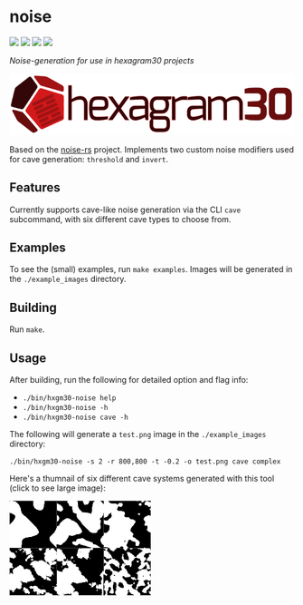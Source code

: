 # noise

[![][build-badge]][build]
[![][crate-badge]][crate]
[![][tag-badge]][tag]
[![][docs-badge]][docs]

*Noise-generation for use in hexagram30 projects*

[![Project Logo][logo]][logo-large]

Based on the [noise-rs][noise-rs] project. Implements two custom noise
modifiers used for cave generation: `threshold` and `invert`.

## Features

Currently supports cave-like noise generation via the CLI `cave` subcommand,
with six different cave types to choose from.

## Examples

To see the (small) examples, run `make examples`. Images will be generated in
the `./example_images` directory.

## Building

Run `make`.

## Usage

After building, run the following for detailed option and flag info:

* `./bin/hxgm30-noise help`
* `./bin/hxgm30-noise -h`
* `./bin/hxgm30-noise cave -h`

The following will generate a `test.png` image in the `./example_images` directory:

```
./bin/hxgm30-noise -s 2 -r 800,800 -t -0.2 -o test.png cave complex
```

Here's a thumnail of six different cave systems generated with this tool (click
to see large image):

[![Example Outputs][example]][example-large]

<!-- Named page links below: /-->

[logo]: https://raw.githubusercontent.com/hexagram30/resources/master/branding/logo/h30-logo-2-long-with-text-x695.png
[logo-large]: https://raw.githubusercontent.com/hexagram30/resources/master/branding/logo/h30-logo-2-long-with-text-x3440.png
[example]: https://raw.githubusercontent.com/hexagram30/noise/master/assets/images/caves-small.png
[example-large]: https://raw.githubusercontent.com/hexagram30/noise/master/assets/images/caves.png
[noise-rs]: https://github.com/Razaekel/noise-rs
[build]: https://github.com/hexagram30/noise/actions?query=workflow%3Abuild+
[build-badge]: https://github.com/hexagram30/noise/workflows/build/badge.svg
[crate]: https://crates.io/crates/hxgm30-noise
[crate-badge]: https://img.shields.io/crates/v/hxgm30-noise.svg
[docs]: https://docs.rs/hxgm30-noise/
[docs-badge]: https://img.shields.io/badge/rust-documentation-blue.svg
[tag-badge]: https://img.shields.io/github/hexagram30/noise/twyg.svg
[tag]: https://github.com/hexagram30/noise/tags
